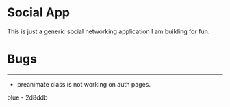 # Social App

This is just a generic social networking application I am building for fun.

# Bugs 
---
* preanimate class is not working on auth pages.

blue - 2d8ddb